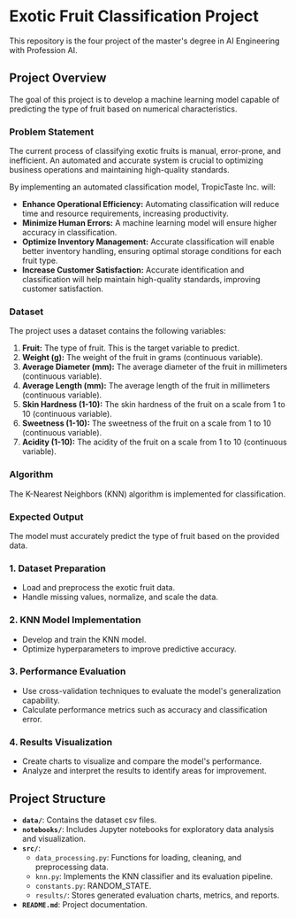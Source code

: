 # Exotic Fruit Classification Project
This repository is the four project of the master's degree in AI Engineering with Profession AI.

## Project Overview
The goal of this project is to develop a machine learning model capable of predicting the type of fruit based on numerical characteristics.

### Problem Statement
The current process of classifying exotic fruits is manual, error-prone, and inefficient. An automated and accurate system is crucial to optimizing business operations and maintaining high-quality standards.

By implementing an automated classification model, TropicTaste Inc. will:

- **Enhance Operational Efficiency:** Automating classification will reduce time and resource requirements, increasing productivity.
- **Minimize Human Errors:** A machine learning model will ensure higher accuracy in classification.
- **Optimize Inventory Management:** Accurate classification will enable better inventory handling, ensuring optimal storage conditions for each fruit type.
- **Increase Customer Satisfaction:** Accurate identification and classification will help maintain high-quality standards, improving customer satisfaction.

### Dataset
The project uses a dataset contains the following variables:

1. **Fruit:** The type of fruit. This is the target variable to predict.
2. **Weight (g):** The weight of the fruit in grams (continuous variable).
3. **Average Diameter (mm):** The average diameter of the fruit in millimeters (continuous variable).
4. **Average Length (mm):** The average length of the fruit in millimeters (continuous variable).
5. **Skin Hardness (1-10):** The skin hardness of the fruit on a scale from 1 to 10 (continuous variable).
6. **Sweetness (1-10):** The sweetness of the fruit on a scale from 1 to 10 (continuous variable).
7. **Acidity (1-10):** The acidity of the fruit on a scale from 1 to 10 (continuous variable).

### Algorithm
The K-Nearest Neighbors (KNN) algorithm is implemented for classification.

### Expected Output
The model must accurately predict the type of fruit based on the provided data.

### 1. Dataset Preparation
- Load and preprocess the exotic fruit data.
- Handle missing values, normalize, and scale the data.

### 2. KNN Model Implementation
- Develop and train the KNN model.
- Optimize hyperparameters to improve predictive accuracy.

### 3. Performance Evaluation
- Use cross-validation techniques to evaluate the model's generalization capability.
- Calculate performance metrics such as accuracy and classification error.

### 4. Results Visualization
- Create charts to visualize and compare the model's performance.
- Analyze and interpret the results to identify areas for improvement.

## Project Structure
- **`data/`**: Contains the dataset csv files.
- **`notebooks/`**: Includes Jupyter notebooks for exploratory data analysis and visualization.
- **`src/`**:
  - `data_processing.py`: Functions for loading, cleaning, and preprocessing data.
  - `knn.py`: Implements the KNN classifier and its evaluation pipeline.
  - `constants.py`: RANDOM_STATE.
  - `results/`: Stores generated evaluation charts, metrics, and reports.
- **`README.md`**: Project documentation.
